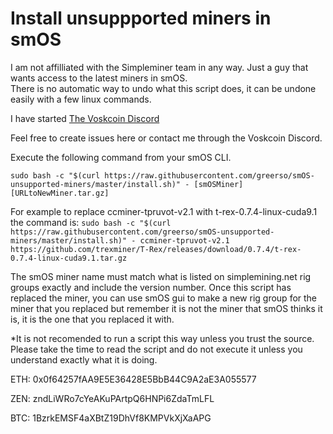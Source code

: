 # Install unsuppported miners in smOS
I am not affilliated with the Simpleminer team in any way.  Just a guy that wants access to the latest miners in smOS.  
There is no automatic way to undo what this script does, it can be undone easily with a few linux 
commands.

I have started [The Voskcoin Discord](https://discord.voskcoin.io)

Feel free to create issues here or contact me through the Voskcoin Discord.

Execute the following command from your smOS CLI.

```
sudo bash -c "$(curl https://raw.githubusercontent.com/greerso/smOS-unsupported-miners/master/install.sh)" - [smOSMiner] [URLtoNewMiner.tar.gz]
```

For example to replace ccminer-tpruvot-v2.1 with t-rex-0.7.4-linux-cuda9.1 the command is:
```sudo bash -c "$(curl https://raw.githubusercontent.com/greerso/smOS-unsupported-miners/master/install.sh)" - ccminer-tpruvot-v2.1 https://github.com/trexminer/T-Rex/releases/download/0.7.4/t-rex-0.7.4-linux-cuda9.1.tar.gz```

The smOS miner name must match what is listed on simplemining.net rig groups exactly and include the version number.  Once this script has replaced the miner, you can use smOS gui to make a new rig group for the miner that you replaced but remember it is not the miner that smOS thinks it is, it is the one that you replaced it with.

*It is not recomended to run a script this way unless you trust the source.  Please take the time to read the script and do not execute it unless you understand exactly what it is doing.

ETH: 0x0f64257fAA9E5E36428E5BbB44C9A2aE3A055577

ZEN: zndLiWRo7cYeAKuPArtpQ6HNPi6ZdaTmLFL

BTC: 1BzrkEMSF4aXBtZ19DhVf8KMPVkXjXaAPG
